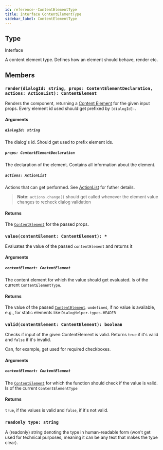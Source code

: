 ```yaml
---
id: reference--ContentElementType
title: interface ContentElementType
sidebar_label: ContentElementType
---
```

## Type
Interface

A content element type. Defines how an element should behave, render etc.

## Members
### `render(dialogId: string, props: ContentElementDeclaration, actions: ActionList): ContentElement`
Renders the component, returning a [Content Element](reference--ContentElement.html) for the given input props. Every element id used should get prefixed by `[dialogId]-`.

#### Arguments
##### `dialogId: string`
The dialog's id. Should get used to prefix element ids.

##### `props: ContentElementDeclaration`
The declaration of the element. Contains all information about the element.

##### `actions: ActionList`
Actions that can get performed. See [ActionList](reference--ActionList.html) for futher details.

> **Note:** `actions.change()` should get called whenever the element value changes to recheck dialog validation

#### Returns
The [`ContentElement`](reference--ContentElement.html) for the passed props.

### `value(contentElement: ContentElement): *`
Evaluates the value of the passed `contentElement` and returns it

#### Arguments
##### `contentElement: ContentElement`
The content element for which the value should get evaluated. Is of the current `ContentElementType`.

#### Returns
The value of the passed [`ContentElement`](reference--ContentElement.html). `undefined`, if no value is available, e.g., for static elements like `DialogHelper.types.HEADER`

### `valid(contentElement: ContentElement): boolean`
Checks if input of the given ContentElement is valid. Returns `true` if it's valid and `false` if it's invalid.

Can, for example, get used for required checkboxes.

#### Arguments
##### `contentElement: ContentElement`
The [`ContentElement`](reference--ContentElement.html) for which the function should check if the value is valid. Is of the current `ContentElementType`

#### Returns
`true`, if the values is valid and `false`, if it's not valid.

### `readonly type: string`
A (readonly) string denoting the type in human-readable form (won't get used for technical purposes, meaning it can be any text that makes the type clear).
